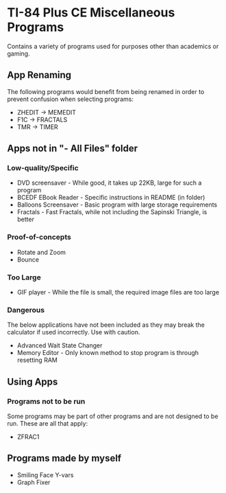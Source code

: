 # TI-84 Plus CE Miscellaneous Programs

Contains a variety of programs used for purposes other than academics or gaming.

## App Renaming
The following programs would benefit from being renamed in order to prevent confusion when selecting programs:
* ZHEDIT -> MEMEDIT
* F1C -> FRACTALS
* TMR -> TIMER

## Apps not in "- All Files" folder

### Low-quality/Specific
* DVD screensaver - While good, it takes up 22KB, large for such a program
* BCEDF EBook Reader - Specific instructions in README (in folder)
* Balloons Screensaver - Basic program with large storage requirements
* Fractals - Fast Fractals, while not including the Sapinski Triangle, is better

### Proof-of-concepts
* Rotate and Zoom
* Bounce

### Too Large
* GIF player - While the file is small, the required image files are too large

### Dangerous
The below applications have not been included as they may break the calculator if used incorrectly. Use with caution.
* Advanced Wait State Changer
* Memory Editor - Only known method to stop program is through resetting RAM

## Using Apps

### Programs not to be run
Some programs may be part of other programs and are not designed to be run. These are all that apply:
* ZFRAC1

## Programs made by myself
* Smiling Face Y-vars
* Graph Fixer